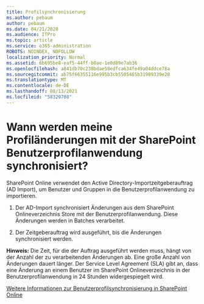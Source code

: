 ```yaml
---
title: Profilsynchronisierung
ms.author: pebaum
author: pebaum
ms.date: 04/21/2020
ms.audience: ITPro
ms.topic: article
ms.service: o365-administration
ROBOTS: NOINDEX, NOFOLLOW
localization_priority: Normal
ms.assetid: 6b695be8-eaf5-44ff-b0ae-1e0d89e7ab36
ms.openlocfilehash: a841db70c238bdae58edfca634fe49a04ddce78a
ms.sourcegitcommit: ab75f66355116e995b3cb5505465b31989339e28
ms.translationtype: MT
ms.contentlocale: de-DE
ms.lasthandoff: 08/13/2021
ms.locfileid: "58320708"
---
```

# <a name="when-do-my-profile-changes-sync-to-the-sharepoint-user-profile-application"></a>Wann werden meine Profiländerungen mit der SharePoint Benutzerprofilanwendung synchronisiert?

SharePoint Online verwendet den Active Directory-Importzeitgeberauftrag (AD Import), um Benutzer und Gruppen in die Benutzerprofilanwendung zu importieren. 
  
1. Der AD-Import synchronisiert Änderungen aus dem SharePoint Onlineverzeichnis Store mit der Benutzerprofilanwendung. Diese Änderungen werden in Batches verarbeitet.
    
2. Der Zeitgeberauftrag wird ausgeführt, bis die Änderungen synchronisiert werden.
    
**Hinweis:** Die Zeit, für die der Auftrag ausgeführt werden muss, hängt von der Anzahl der zu verarbeitenden Änderungen ab. Eine große Anzahl von Änderungen dauert länger. Der Service Level Agreement (SLA) gibt an, dass eine Änderung an einem Benutzer im SharePoint Onlineverzeichnis in der Benutzerprofilanwendung in 24 Stunden widergespiegelt wird. 
  
[Weitere Informationen zur Benutzerprofilsynchronisierung in SharePoint Online](https://go.microsoft.com/fwlink/?linkid=875671)
  

